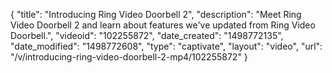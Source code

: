 {
    "title": "Introducing Ring Video Doorbell 2",
    "description": "Meet Ring Video Doorbell 2 and learn about features we've updated from Ring Video Doorbell.",
    "videoid": "102255872",
    "date_created": "1498772135",
    "date_modified": "1498772608",
    "type": "captivate",
    "layout": "video",
    "url": "\/v\/introducing-ring-video-doorbell-2-mp4\/102255872"
}